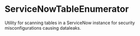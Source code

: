 # ServiceNowTableEnumerator
Utility for scanning tables in a ServiceNow instance for security misconfigurations causing dataleaks.
